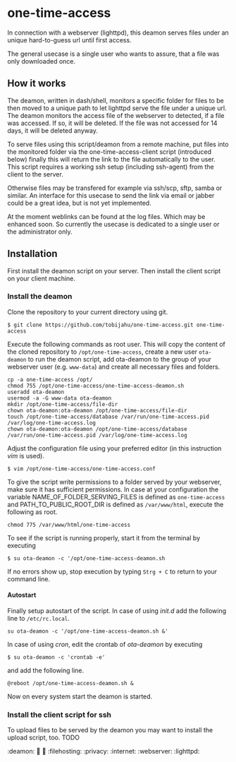 # one-time-access
In connection with a webserver (lighttpd), this deamon serves files under an unique hard-to-guess url until first access. 

The general usecase is a single user who wants to assure, that a file was only downloaded once.

## How it works
The deamon, written in dash/shell, monitors a specific folder for files to be then moved to a unique path to let lighttpd serve the file under a unique url. The deamon monitors the access file of the webserver to detected, if a file was accessed. If so, it will be deleted. If the file was not accessed for 14 days, it will be deleted anyway.

To serve files using this script/deamon from a remote machine, put files into the monitored folder via the one-time-access-client script (introduced below) finally this will return the link to the file automatically to the user. This script requires a working ssh setup (including ssh-agent) from the client to the server.

Otherwise files may be transfered for example via ssh/scp, sftp, samba or similar. An interface for this usecase to send the link via email or jabber could be a great idea, but is not yet implemented.

At the moment weblinks can be found at the log files. Which may be enhanced soon. So currently the usecase is dedicated to a single user or the administrator only.

## Installation
First install the deamon script on your server. Then install the client script on your client machine.

### Install the deamon
Clone the repository to your current directory using git.

```$ git clone https://github.com/tobijahu/one-time-access.git one-time-access```

Execute the following commands as root user. This will copy the content of the cloned repository to `/opt/one-time-access`, create a new user `ota-deamon` to run the deamon script, add ota-deamon to the group of your webserver user (e.g. `www-data`) and create all necessary files and folders. 

```dash
cp -a one-time-access /opt/
chmod 755 /opt/one-time-access/one-time-access-deamon.sh
useradd ota-deamon
usermod -a -G www-data ota-deamon
mkdir /opt/one-time-access/file-dir
chown ota-deamon:ota-deamon /opt/one-time-access/file-dir
touch /opt/one-time-access/database /var/run/one-time-access.pid /var/log/one-time-access.log
chown ota-deamon:ota-deamon /opt/one-time-access/database /var/run/one-time-access.pid /var/log/one-time-access.log
```

Adjust the configuration file using your preferred editor (in this instruction _vim_ is used).

```$ vim /opt/one-time-access/one-time-access.conf```

To give the script write permissions to a folder served by your webserver, make sure it has sufficient permissions. In case at your configuration the variable NAME_OF_FOLDER_SERVING_FILES is defined as `one-time-access` and PATH_TO_PUBLIC_ROOT_DIR is defined as `/var/www/html`, execute the following as root.

```chmod 775 /var/www/html/one-time-access```

To see if the script is running properly, start it from the terminal by executing

```$ su ota-deamon -c '/opt/one-time-access-deamon.sh```

If no errors show up, stop execution by typing ```Strg + C``` to return to your command line.

#### Autostart
Finally setup autostart of the script. In case of using _init.d_ add the following line to `/etc/rc.local`.

```su ota-deamon -c '/opt/one-time-access-deamon.sh &'```

In case of using _cron_, edit the crontab of _ota-deamon_ by executing 

```$ su ota-deamon -c 'crontab -e'```

and add the following line.

```@reboot /opt/one-time-access-deamon.sh &```

Now on every system start the deamon is started. 

### Install the client script for ssh
To upload files to be served by the deamon you may want to install the upload script, too.
TODO


:deamon: :shell: :dash: :filehosting: :privacy: :internet: :webserver: :lighttpd:
